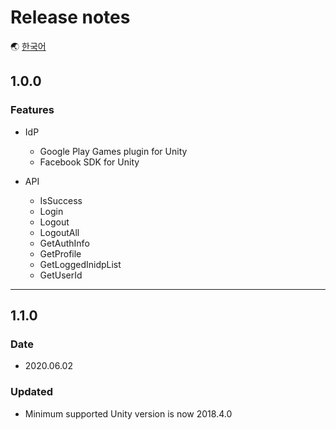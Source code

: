 # Release notes

🌏 [한국어](ReleaseNotes.md)

## 1.0.0

### Features

* IdP 
    * Google Play Games plugin for Unity
    * Facebook SDK for Unity

* API
    * IsSuccess
    * Login
    * Logout
    * LogoutAll
    * GetAuthInfo
    * GetProfile
    * GetLoggedInidpList
    * GetUserId    

---

## 1.1.0

### Date

* 2020.06.02

### Updated

* Minimum supported Unity version is now 2018.4.0